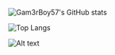 ![Gam3rBoy57's GitHub stats](https://github-readme-stats.vercel.app/api?username=gam3rboy57&show_icons=true&count_private=true&theme=tokyonight)

![Top Langs](https://github-readme-stats.vercel.app/api/top-langs/?username=gam3rboy57&layout=compact)

![Alt text](https://spotify-recently-played-readme.vercel.app/api?user=o8ngc9y3yfg033qpiglxhmobh)
